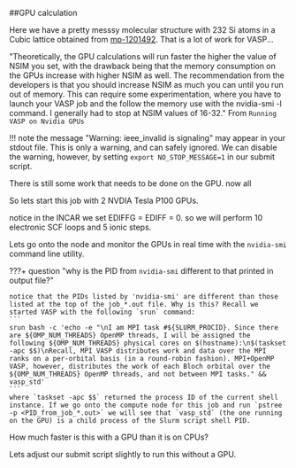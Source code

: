 ##GPU calculation

Here we have a pretty messsy molecular structure with 232 Si atoms in a Cubic lattice obtained from [mp-1201492](https://next-gen.materialsproject.org/materials/mp-1201492/#crystal_structure). That is a lot of work for VASP...

"Theoretically, the GPU calculations will run faster the higher the value of NSIM you set, with the drawback being that the memory consumption on the GPUs increase with higher NSIM as well. The recommendation from the developers is that you should increase NSIM as much you can until you run out of memory. This can require some experimentation, where you have to launch your VASP job and the follow the memory use with the nvidia-smi -l command. I generally had to stop at NSIM values of 16-32."
From `Running VASP on Nvidia GPUs`

!!! note
    the message "Warning: ieee_invalid is signaling" may appear in your stdout file. This is only a warning, and can safely ignored. We can disable the warning, however, by setting `export NO_STOP_MESSAGE=1` in our submit script.

There is still some work that needs to be done on the GPU. now all 

So lets start this job with 2 NVDIA Tesla P100 GPUs.

notice in the INCAR we set EDIFFG = EDIFF = 0. so we will perform 10 electronic SCF loops and 5 ionic steps.

Lets go onto the node and monitor the GPUs in real time with the `nvidia-smi` command line utility.

???+ question "why is the PID from `nvidia-smi` different to that printed in output file?"
    
    notice that the PIDs listed by 'nvidia-smi' are different than those listed at the top of the job_*.out file. Why is this? Recall we started VASP with the following `srun` command:
    ```
    srun bash -c 'echo -e "\nI am MPI task #${SLURM_PROCID}. Since there are ${OMP_NUM_THREADS} OpenMP threads, I will be assigned the following ${OMP_NUM_THREADS} physical cores on $(hostname):\n$(taskset -apc $$)\nRecall, MPI VASP distributes work and data over the MPI ranks on a per-orbital basis (in a round-robin fashion). MPI+OpenMP VASP, however, distributes the work of each Bloch orbital over the ${OMP_NUM_THREADS} OpenMP threads, and not between MPI tasks." && vasp_std' 
    ```
    where `taskset -apc $$` returned the process ID of the current shell instance. If we go onto the compute node for this job and run `pstree -p <PID_from_job_*.out>` we will see that `vasp_std` (the one running on the GPU) is a child process of the Slurm script shell PID.



How much faster is this with a GPU than it is on CPUs?

Lets adjust our submit script slightly to run this without a GPU.
